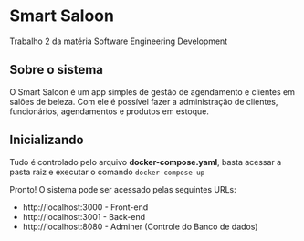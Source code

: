# Smart Saloon
Trabalho 2 da matéria Software Engineering Development

## Sobre o sistema
O Smart Saloon é um app simples de gestão de agendamento e clientes em salões de beleza. Com ele é possível fazer a administração de clientes, funcionários, agendamentos e produtos em estoque.

## Inicializando
Tudo é controlado pelo arquivo **docker-compose.yaml**, basta acessar a pasta raiz e executar o comando `docker-compose up`

Pronto! O sistema pode ser acessado pelas seguintes URLs:

- http://localhost:3000 - Front-end
- http://localhost:3001 - Back-end
- http://localhost:8080 - Adminer (Controle do Banco de dados)
